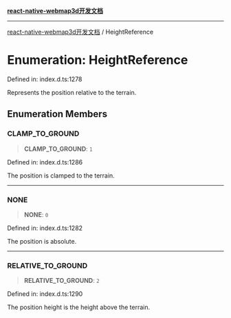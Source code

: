[**react-native-webmap3d开发文档**](../README.md)

***

[react-native-webmap3d开发文档](../globals.md) / HeightReference

# Enumeration: HeightReference

Defined in: index.d.ts:1278

Represents the position relative to the terrain.

## Enumeration Members

### CLAMP\_TO\_GROUND

> **CLAMP\_TO\_GROUND**: `1`

Defined in: index.d.ts:1286

The position is clamped to the terrain.

***

### NONE

> **NONE**: `0`

Defined in: index.d.ts:1282

The position is absolute.

***

### RELATIVE\_TO\_GROUND

> **RELATIVE\_TO\_GROUND**: `2`

Defined in: index.d.ts:1290

The position height is the height above the terrain.
